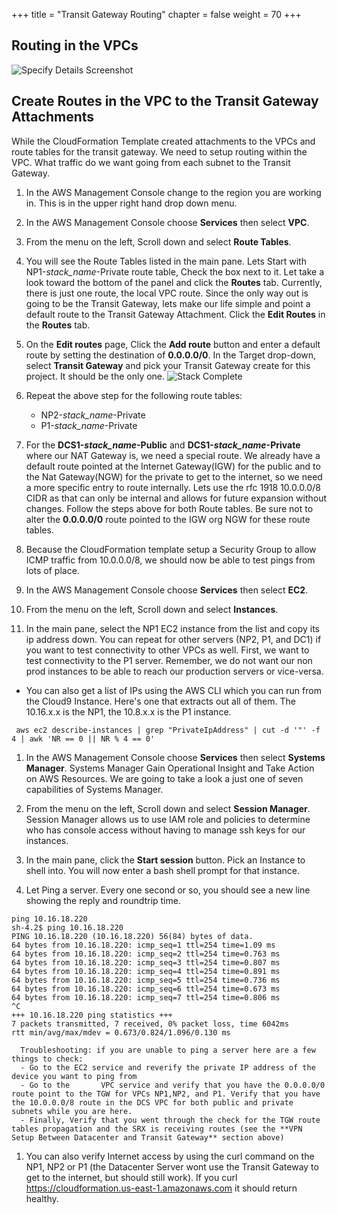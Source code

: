 +++
title = "Transit Gateway Routing"
chapter = false
weight = 70
+++

## Routing in the VPCs

![Specify Details Screenshot](/images/hybrid-routes-diagram.png)

## Create Routes in the VPC to the Transit Gateway Attachments

While the CloudFormation Template created attachments to the VPCs and route tables for the transit gateway. We need to setup routing within the VPC. What traffic do we want going from each subnet to the Transit Gateway.

1. In the AWS Management Console change to the region you are working in. This is in the upper right hand drop down menu.

1. In the AWS Management Console choose **Services** then select **VPC**.

1. From the menu on the left, Scroll down and select **Route Tables**.

1. You will see the Route Tables listed in the main pane. Lets Start with NP1-_stack_name_-Private route table, Check the box next to it. Let take a look toward the bottom of the panel and click the **Routes** tab. Currently, there is just one route, the local VPC route. Since the only way out is going to be the Transit Gateway, lets make our life simple and point a default route to the Transit Gateway Attachment. Click the **Edit Routes** in the **Routes** tab.

1. On the **Edit routes** page, Click the **Add route** button and enter a default route by setting the destination of **0.0.0.0/0**. In the Target drop-down, select **Transit Gateway** and pick your Transit Gateway create for this project. It should be the only one.
   ![Stack Complete](/images/vpc-defaultroute.png)

1. Repeat the above step for the following route tables:

   - NP2-_stack_name_-Private
   - P1-_stack_name_-Private

1. For the **DCS1-_stack_name_-Public** and **DCS1-_stack_name_-Private** where our NAT Gateway is, we need a special route. We already have a default route pointed at the Internet Gateway(IGW) for the public and to the Nat Gateway(NGW) for the private to get to the internet, so we need a more specific entry to route internally. Lets use the rfc 1918 10.0.0.0/8 CIDR as that can only be internal and allows for future expansion without changes. Follow the steps above for both Route tables. Be sure not to alter the **0.0.0.0/0** route pointed to the IGW org NGW for these route tables.

1. Because the CloudFormation template setup a Security Group to allow ICMP traffic from 10.0.0.0/8, we should now be able to test pings from lots of place.

1. In the AWS Management Console choose **Services** then select **EC2**.

1. From the menu on the left, Scroll down and select **Instances**.

1. In the main pane, select the NP1 EC2 instance from the list and copy its ip address down. You can repeat for other servers (NP2, P1, and DC1) if you want to test connectivity to other VPCs as well. First, we want to test connectivity to the P1 server. Remember, we do not want our non prod instances to be able to reach our production servers or vice-versa.

- You can also get a list of IPs using the AWS CLI which you can run from the Cloud9 Instance. Here's one that extracts out all of them. The 10.16.x.x is the NP1, the 10.8.x.x is the P1 instance.

```
 aws ec2 describe-instances | grep "PrivateIpAddress" | cut -d '"' -f 4 | awk 'NR == 0 || NR % 4 == 0'
```

1. In the AWS Management Console choose **Services** then select **Systems Manager**. Systems Manager Gain Operational Insight and Take Action on AWS Resources. We are going to take a look a just one of seven capabilities of Systems Manager.

1. From the menu on the left, Scroll down and select **Session Manager**. Session Manager allows us to use IAM role and policies to determine who has console access without having to manage ssh keys for our instances.

1. In the main pane, click the **Start session** button. Pick an Instance to shell into. You will now enter a bash shell prompt for that instance.

1. Let Ping a server. Every one second or so, you should see a new line showing the reply and roundtrip time.

```
ping 10.16.18.220
sh-4.2$ ping 10.16.18.220
PING 10.16.18.220 (10.16.18.220) 56(84) bytes of data.
64 bytes from 10.16.18.220: icmp_seq=1 ttl=254 time=1.09 ms
64 bytes from 10.16.18.220: icmp_seq=2 ttl=254 time=0.763 ms
64 bytes from 10.16.18.220: icmp_seq=3 ttl=254 time=0.807 ms
64 bytes from 10.16.18.220: icmp_seq=4 ttl=254 time=0.891 ms
64 bytes from 10.16.18.220: icmp_seq=5 ttl=254 time=0.736 ms
64 bytes from 10.16.18.220: icmp_seq=6 ttl=254 time=0.673 ms
64 bytes from 10.16.18.220: icmp_seq=7 ttl=254 time=0.806 ms
^C
+++ 10.16.18.220 ping statistics +++
7 packets transmitted, 7 received, 0% packet loss, time 6042ms
rtt min/avg/max/mdev = 0.673/0.824/1.096/0.130 ms
```

      Troubleshooting: if you are unable to ping a server here are a few things to check:
      - Go to the EC2 service and reverify the private IP address of the device you want to ping from
      - Go to the       VPC service and verify that you have the 0.0.0.0/0 route point to the TGW for VPCs NP1,NP2, and P1. Verify that you have the 10.0.0.0/8 route in the DCS VPC for both public and private subnets while you are here.
      - Finally, Verify that you went through the check for the TGW route tables propagation and the SRX is receiving routes (see the **VPN Setup Between Datacenter and Transit Gateway** section above)

1. You can also verify Internet access by using the curl command on the NP1, NP2 or P1 (the Datacenter Server wont use the Transit Gateway to get to the internet, but should still work). If you curl https://cloudformation.us-east-1.amazonaws.com it should return healthy.
